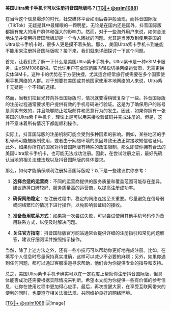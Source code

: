 **美国Ultra紫卡手机卡可以注册抖音国际版吗？[[TG💪+ @esim1088](https://t.me/s/esim1088)]**

在当今这个信息爆炸的时代，社交媒体平台如雨后春笋般涌现，而抖音国际版（TikTok）无疑是其中最耀眼的一颗明星。无论是在国内还是国外，抖音国际版都拥有庞大的用户群体和强大的影响力。然而，对于一些海外用户来说，如何合法地注册并使用抖音国际版却是一个令人困扰的问题。尤其是当涉及到使用美国的Ultra紫卡手机卡时，很多人更是摸不着头脑。那么，美国Ultra紫卡手机卡到底能不能用来注册抖音国际版呢？接下来，我们就来详细探讨一下这个问题。

首先，让我们先了解一下什么是美国Ultra紫卡手机卡。Ultra紫卡是一种eSIM卡服务，由eSIM1088提供。它允许用户在全球范围内轻松切换网络运营商，无需更换实体SIM卡。这种卡的优势在于方便快捷，尤其适合经常旅行或需要在多个国家使用手机网络的人群。对于想要在美国或其他国家使用本地网络的人来说，Ultra紫卡无疑是一个不错的选择。

然而，当我们把目光转向抖音国际版时，情况就变得稍微复杂了一些。抖音国际版的注册过程通常要求用户提供有效的手机号码进行验证。这是为了确保用户的账号是真实有效的，并且能够防止垃圾邮件和恶意行为的发生。因此，如果你拥有一张美国的Ultra紫卡手机卡，理论上是可以用来接收验证码并完成注册的。但是，这并不意味着所有情况下都能顺利操作。

实际上，抖音国际版的注册机制可能会受到多种因素的影响。例如，某些地区的手机号码可能被限制使用，或者由于网络环境的原因导致无法正常接收短信验证码。此外，如果你所在的国家对抖音国际版有特殊的政策限制，那么即使你拥有合法的美国Ultra紫卡手机卡，也可能无法成功注册。因此，在尝试注册之前，最好先确认当地的相关法律法规以及抖音国际版的具体要求。

那么，如何才能确保顺利注册抖音国际版呢？以下是一些建议供你参考：

1. **选择合适的运营商**：不同的运营商提供的服务质量和覆盖范围可能存在差异。建议选择口碑较好、服务质量高的运营商，以提高注册成功率。

2. **确保网络稳定**：在注册过程中，稳定的网络连接至关重要。尽量避免在信号弱或网络繁忙的情况下进行操作，以免影响验证码的接收。

3. **准备备用联系方式**：如果第一次尝试失败，可以尝试使用其他手机号码作为备用联系方式，以便及时解决问题。

4. **关注官方指南**：抖音国际版官方网站通常会提供详细的注册指引和常见问题解答，建议仔细阅读并按照指示操作。

当然，除了上述方法之外，还有一些小技巧可以帮助你更好地完成注册。比如，在填写个人信息时尽量保持真实准确，这样可以减少不必要的麻烦；另外，如果你遇到任何问题，都可以通过客服渠道寻求帮助，他们会为你提供专业的指导和支持。

总之，美国Ultra紫卡手机卡确实可以在一定程度上帮助你注册抖音国际版，但具体能否成功还需要根据实际情况来判断。希望本文能为你提供一些有价值的参考信息，让你在使用过程中更加得心应手。最后，再次提醒大家，在享受互联网带来的便利的同时，也要遵守相关法律法规，共同维护良好的网络环境。

[[TG💪+ @esim1088](https://t.me/s/esim1088) ![Image](https://i.postimg.cc/4NQfJmqS/Snipaste-2025-05-13-00-14-12.png)]